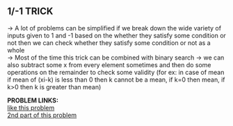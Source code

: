 **1/-1 TRICK**
--

-> A lot of problems can be simplified if we break down the wide variety of inputs given to 1 and -1 based on the whether they satisfy some condition or not then we can check whether they satisfy some condition or not as a whole\
-> Most of the time this trick can be combined with binary search
-> we can also subtract some x from every element sometimes and then do some operations on the remainder to check some validity (for ex: in case of mean if mean of (xi-k) is less than 0 then k cannot be a mean, if k=0 then mean, if k>0 then k is greater than mean)

**PROBLEM LINKS:**\
[like this problem](https://github.com/hackapie/competitive_pro/tree/main/random_problem_explanation/segments)\
[2nd part of this problem](https://atcoder.jp/contests/abc236/tasks/abc236_e?lang=en)
